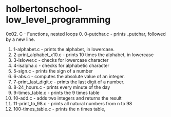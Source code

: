 # holbertonschool-low_level_programming
0x02. C - Functions, nested loops
0. 0-putchar.c - prints _putchar, followed by a new line.
1. 1-alphabet.c - prints the alphabet, in lowercase.
2. 2-print_alphabet_x10.c - prints 10 times the alphabet, in lowercase
3. 3-islower.c - checks for lowercase character
4. 4-isalpha.c - checks for alphabetic character
5. 5-sign.c - prints the sign of a number
6. 6-abs.c - computes the absolute value of an integer.
7. 7-print_last_digit.c - prints the last digit of a number.
8. 8-24_hours.c - prints every minute of the day
9. 9-times_table.c - prints the 9 times table
10. 10-add.c - adds two integers and returns the result
11. 11-print_to_98.c - prints all natural numbers from n to 98
12. 100-times_table.c - prints the n times table,
